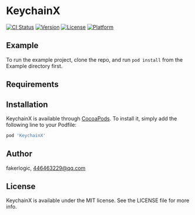 # KeychainX

[![CI Status](https://img.shields.io/travis/fakerlogic/KeychainX.svg?style=flat)](https://travis-ci.org/SwiftMM/KeychainX)
[![Version](https://img.shields.io/cocoapods/v/KeychainX.svg?style=flat)](https://cocoapods.org/pods/KeychainX)
[![License](https://img.shields.io/cocoapods/l/KeychainX.svg?style=flat)](https://cocoapods.org/pods/KeychainX)
[![Platform](https://img.shields.io/cocoapods/p/KeychainX.svg?style=flat)](https://cocoapods.org/pods/KeychainX)

## Example

To run the example project, clone the repo, and run `pod install` from the Example directory first.

## Requirements

## Installation

KeychainX is available through [CocoaPods](https://cocoapods.org). To install
it, simply add the following line to your Podfile:

```ruby
pod 'KeychainX'
```

## Author

fakerlogic, 446463229@qq.com

## License

KeychainX is available under the MIT license. See the LICENSE file for more info.
